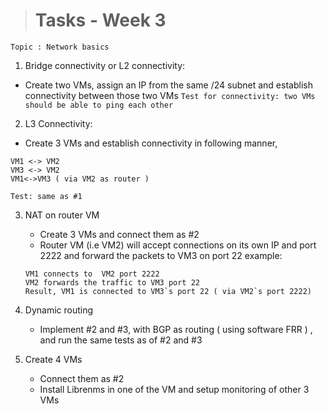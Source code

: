 ># Tasks - Week 3

```
Topic : Network basics
```
 
1. Bridge connectivity or L2 connectivity:
- Create two VMs, assign an IP from the same /24 subnet and establish connectivity between those two VMs
`Test for connectivity: two VMs should be able to ping each other`

2. L3 Connectivity:
- Create 3 VMs and establish connectivity in following manner,
```
VM1 <-> VM2
VM3 <-> VM2
VM1<->VM3 ( via VM2 as router )
```
`Test: same as #1`

3. NAT on router VM
    * Create 3 VMs and connect them as #2
    * Router VM (i.e VM2) will accept connections on its own IP and port 2222 and forward the packets to VM3 on port 22
    example: 
    ```
    VM1 connects to  VM2 port 2222
    VM2 forwards the traffic to VM3 port 22
    Result, VM1 is connected to VM3`s port 22 ( via VM2`s port 2222)
    ```

4. Dynamic routing
    * Implement #2 and #3, with BGP as routing ( using software FRR ) , and run the same tests as of #2 and #3

5. Create 4 VMs
    * Connect them as #2 
    * Install Librenms in one of the VM and setup monitoring of other 3 VMs